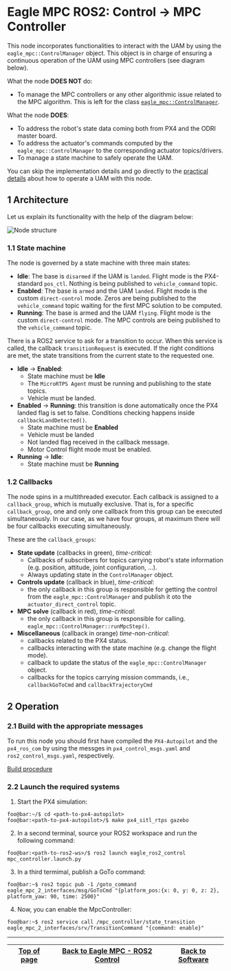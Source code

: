 # Eagle MPC ROS2: Control -> MPC Controller
This node incorporates functionalities to interact with the UAM by using the `eagle_mpc::ControlManager` object. This object is in charge of ensuring a continuous operation of the UAM using MPC controllers (see diagram below).

What the node **DOES NOT** do:
- To manage the MPC controllers or any other algorithmic issue related to the MPC algorithm. This is left for the class [`eagle_mpc::ControlManager`](https://github.com/hidro-iri/eagle_mpc_lib/blob/devel/include/eagle_mpc/controller-manager.hpp).

What the node **DOES**:
- To address the robot's state data coming both from PX4 and the ODRI master board.
- To address the actuator's commands computed by the `eagle_mpc::ControlManager` to the corresponding actuator topics/drivers.
- To manage a state machine to safely operate the UAM.

You can skip the implementation details and go directly to the [practical details](#2-operation) about how to operate a UAM with this node.

## 1 Architecture

Let us explain its functionality with the help of the diagram below:

<img src="img/ctrl_mgr_interface.png" alt="Node structure" align="center"/>

### 1.1 State machine

The node is governed by a state machine with three main states:

- **Idle**: The base is `disarmed` if the UAM is `landed`. Flight mode is the PX4-standard `pos_ctl`. Nothing is being published to `vehicle_command` topic.
- **Enabled**: The base is `armed` and the UAM `landed`. Flight mode is the custom `direct-control` mode. Zeros are being published to the `vehicle_command` topic waiting for the first MPC solution to be computed.
- **Running**: The base is armed and the UAM `flying`. Flight mode is the custom `direct-control` mode. The MPC controls are being published to the `vehicle_command` topic.

There is a ROS2 service to ask for a transition to occur. When this service is called, the callback `transitionRequest` is executed. If the right conditions are met, the state transitions from the current state to the requested one. 

- **Idle** &#8594; **Enabled**:
  - State machine must be **Idle**
  - The `MicroRTPS Agent` must be running and publishing to the state topics.
  - Vehicle must be landed.
- **Enabled** &#8594; **Running**: this transition is done automatically once the PX4 landed flag is set to false. Conditions checking happens inside `callbackLandDetected()`.
  - State machine must be **Enabled**
  - Vehicle must be landed
  - Not landed flag received in the callback message.
  - Motor Control flight mode must be enabled.
- **Running** &#8594; **Idle**:
  - State machine must be **Running**

### 1.2 Callbacks
The node spins in a multithreaded executor. Each callback is assigned to a `callback_group`, which is mutually exclusive. That is, for a specific `callback_group`, one and only one callback from this group can be executed simultaneously. In our case, as we have four groups, at maximum there will be four callbacks executing simultaneously.

These are the `callback_groups`:
- **State update** (callbacks in green), *time-critical*: 
  - Callbacks of subscribers for topics carrying robot's state information (e.g. position, attitude, joint configuration, ...).
  - Always updating state in the `ControlManager` object.
- **Controls update** (callback in blue), *time-critical*: 
  - the only callback in this group is responsible for getting the control from the `eagle_mpc::ControlManager` and publish it oto the  `actuator_direct_control` topic.
- **MPC solve** (callback in red), *time-critical*: 
  - the only callback in this group is responsible for calling. `eagle_mpc::ControlManager::runMpcStep()`.
- **Miscellaneous** (callback in orange) *time-non-critical*:
  - callbacks related to the PX4 status.
  - callbacks interacting with the state machine (e.g. change the flight mode).
  - callback to update the status of the `eagle_mpc::ControlManager` object.
  - callbacks for the topics carrying mission commands, i.e., `callbackGoToCmd` and `callbackTrajectoryCmd`

## 2 Operation

### 2.1 Build with the appropriate messages
To run this node you should first have compiled the `PX4-Autopilot` and the `px4_ros_com` by using the messges in `px4_control_msgs.yaml` and `ros2_control_msgs.yaml`, respectively.

[Build procedure](../README.md#2-build)

### 2.2 Launch the required systems

1. Start the PX4 simulation:
```console
foo@bar:~/$ cd <path-to-px4-autopilot>
foo@bar:<path-to-px4-autopilot>/$ make px4_sitl_rtps gazebo
```
2. In a second terminal, source your ROS2 workspace and run the following command:
```console
foo@bar:<path-to-ros2-ws>/$ ros2 launch eagle_ros2_control mpc_controller.launch.py
```
3. In a third termimal, publish a GoTo command:
```console
foo@bar:~$ ros2 topic pub -1 /goto_command eagle_mpc_2_interfaces/msg/GoToCmd "{platform_pos:{x: 0, y: 0, z: 2}, platform_yaw: 90, time: 2500}"
```
4. Now, you can enable the MpcController:
```console
foo@bar:~$ ros2 service call /mpc_controller/state_transition eagle_mpc_2_interfaces/srv/TransitionCommand "{command: enable}"
```

---

| [Top of page](#eagle-mpc-ros2-control---mpc-controller) | [Back to Eagle MPC - ROS2 Control](README.md) | [Back to Software](../README.md) |
| --- | --- | --- |
